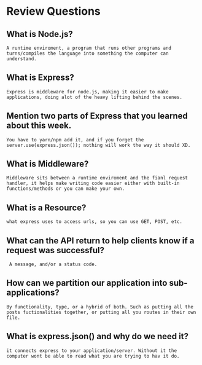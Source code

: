 # Review Questions

## What is Node.js?
    A runtime enviroment, a program that runs other programs and turns/compiles the language into something the computer can understand.

## What is Express?
    Express is middleware for node.js, making it easier to make applications, doing alot of the heavy lifting behind the scenes.

## Mention two parts of Express that you learned about this week.
    You have to yarn/npm add it, and if you forget the server.use(express.json()); nothing will work the way it should XD.

## What is Middleware?
    Middleware sits between a runtime enviroment and the fianl request handler, it helps make writing code easier either with built-in functions/methods or you can make your own.

## What is a Resource?
    what express uses to access urls, so you can use GET, POST, etc.

## What can the API return to help clients know if a request was successful?
     A message, and/or a status code.

## How can we partition our application into sub-applications?
    By functionality, type, or a hybrid of both. Such as putting all the posts fuctionalities together, or putting all you routes in their own file.

## What is express.json() and why do we need it?
    it connects express to your application/server. Without it the computer wont be able to read what you are trying to hav it do.
